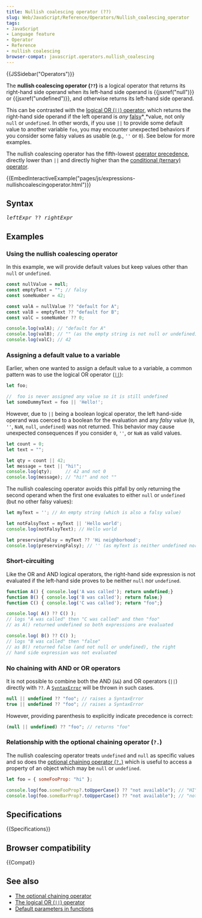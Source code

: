 ```yaml
---
title: Nullish coalescing operator (??)
slug: Web/JavaScript/Reference/Operators/Nullish_coalescing_operator
tags:
- JavaScript
- Language feature
- Operator
- Reference
- nullish coalescing
browser-compat: javascript.operators.nullish_coalescing
---
```

{{JSSidebar("Operators")}}

The **nullish coalescing operator (`??`)** is a logical operator that returns
its right-hand side operand when its left-hand side operand is
{{jsxref("null")}} or {{jsxref("undefined")}}, and otherwise
returns its left-hand side operand.

This can be contrasted with the
[logical OR (`||`) operator](/en-US/docs/Web/JavaScript/Reference/Operators/Logical_OR),
which returns the right-hand side operand if the left operand is _any_
[falsy](/en-US/docs/Web/JavaScript/Reference/Operators/Logical_Operators#Description)*[ ](/en-US/docs/Web/JavaScript/Reference/Operators/Logical_Operators#Description)*value,
not only `null` or `undefined`. In other words, if you use `||` to provide some
default value to another variable `foo`, you may encounter unexpected behaviors
if you consider some falsy values as usable (e.g., `''` or `0`). See below for
more examples.

The nullish coalescing operator has the fifth-lowest
[operator precedence](/en-US/docs/Web/JavaScript/Reference/Operators/Operator_Precedence),
directly lower than `||` and directly higher than the
[conditional (ternary) operator](/en-US/docs/Web/JavaScript/Reference/Operators/Conditional_Operator).

{{EmbedInteractiveExample("pages/js/expressions-nullishcoalescingoperator.html")}}

## Syntax

<pre class="brush: js"><var>leftExpr</var> ?? <var>rightExpr</var>
</pre>

## Examples

### Using the nullish coalescing operator

In this example, we will provide default values but keep values other than
`null` or `undefined`.

```js
const nullValue = null;
const emptyText = ""; // falsy
const someNumber = 42;

const valA = nullValue ?? "default for A";
const valB = emptyText ?? "default for B";
const valC = someNumber ?? 0;

console.log(valA); // "default for A"
console.log(valB); // "" (as the empty string is not null or undefined)
console.log(valC); // 42
```

### Assigning a default value to a variable

Earlier, when one wanted to assign a default value to a variable, a common
pattern was to use the logical OR operator
([`||`](/en-US/docs/Web/JavaScript/Reference/Operators/Logical_Operators#Logical_OR_2)):

```js
let foo;

//  foo is never assigned any value so it is still undefined
let someDummyText = foo || 'Hello!';
```

However, due to `||` being a boolean logical operator, the left hand-side
operand was coerced to a boolean for the evaluation and any _falsy_ value (`0`,
`''`, `NaN`, `null`, `undefined`) was not returned. This behavior may cause
unexpected consequences if you consider `0`, `''`, or `NaN` as valid values.

```js
let count = 0;
let text = "";

let qty = count || 42;
let message = text || "hi!";
console.log(qty);     // 42 and not 0
console.log(message); // "hi!" and not ""
```

The nullish coalescing operator avoids this pitfall by only returning the second
operand when the first one evaluates to either `null` or `undefined` (but no
other falsy values):

```js
let myText = ''; // An empty string (which is also a falsy value)

let notFalsyText = myText || 'Hello world';
console.log(notFalsyText); // Hello world

let preservingFalsy = myText ?? 'Hi neighborhood';
console.log(preservingFalsy); // '' (as myText is neither undefined nor null)
```

### Short-circuiting

Like the OR and AND logical operators, the right-hand side expression is not
evaluated if the left-hand side proves to be neither `null` nor `undefined`.

```js
function A() { console.log('A was called'); return undefined;}
function B() { console.log('B was called'); return false;}
function C() { console.log('C was called'); return "foo";}

console.log( A() ?? C() );
// logs "A was called" then "C was called" and then "foo"
// as A() returned undefined so both expressions are evaluated

console.log( B() ?? C() );
// logs "B was called" then "false"
// as B() returned false (and not null or undefined), the right
// hand side expression was not evaluated
```

### No chaining with AND or OR operators

It is not possible to combine both the AND (`&&`) and OR operators (`||`)
directly with `??`. A
[`SyntaxError`](/en-US/docs/Web/JavaScript/Reference/Global_Objects/SyntaxError)
will be thrown in such cases.

```js example-bad
null || undefined ?? "foo"; // raises a SyntaxError
true || undefined ?? "foo"; // raises a SyntaxError
```

However, providing parenthesis to explicitly indicate precedence is correct:

```js example-good
(null || undefined) ?? "foo"; // returns "foo"
```

### Relationship with the optional chaining operator (`?.`)

The nullish coalescing operator treats `undefined` and `null` as specific values
and so does the
[optional chaining operator (`?.`)](/en-US/docs/Web/JavaScript/Reference/Operators/Optional_chaining)
which is useful to access a property of an object which may be `null` or
`undefined`.

```js
let foo = { someFooProp: "hi" };

console.log(foo.someFooProp?.toUpperCase() ?? "not available"); // "HI"
console.log(foo.someBarProp?.toUpperCase() ?? "not available"); // "not available"
```

## Specifications

{{Specifications}}

## Browser compatibility

{{Compat}}

## See also

- [The optional chaining operator](/en-US/docs/Web/JavaScript/Reference/Operators/Optional_chaining)
- [The logical OR (`||`) operator](/en-US/docs/Web/JavaScript/Reference/Operators/Logical_Operators#Logical_OR_2)
- [Default parameters in functions](/en-US/docs/Web/JavaScript/Reference/Functions/Default_parameters)
